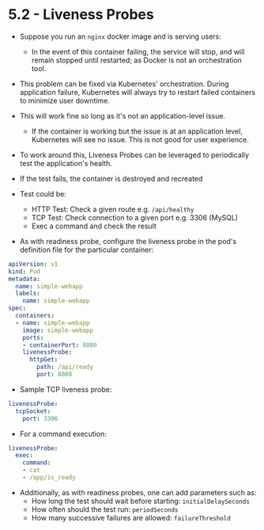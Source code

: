 # 5.2 - Liveness Probes

- Suppose you run an `nginx` docker image and is serving users:
  - In the event of this container failing, the service will stop, and will remain stopped until restarted; as Docker is not an orchestration tool.
- This problem can be fixed via Kubernetes' orchestration. During application failure, Kubernetes will always try to restart failed containers to minimize user downtime.
- This will work fine so long as it's not an application-level issue.
  - If the container is working but the issue is at an application level, Kubernetes will see no issue. This is not good for user experience.

- To work around this, Liveness Probes can be leveraged to periodically test the application's health.

- If the test fails, the container is destroyed and recreated
- Test could be:
  - HTTP Test: Check a given route e.g. `/api/healthy`
  - TCP Test: Check connection to a given port e.g. 3306 (MySQL)
  - Exec a command and check the result

- As with readiness probe, configure the liveness probe in the pod's definition file for the particular container:

```yaml
apiVersion: v1
kind: Pod
metadata:
  name: simple-webapp
  labels:
    name: simple-webapp
spec:
  containers:
  - name: simple-webapp
    image: simple-webapp
    ports:
    - containerPort: 8080
    livenessProbe:
      httpGet:
        path: /api/ready
        port: 8080
```

- Sample TCP liveness probe:

```yaml
livenessProbe:
  tcpSocket:
    port: 3306
```

- For a command execution:

```yaml
livenessProbe:
  exec:
    command:
    - cat
    - /app/is_ready
```

- Additionally, as with readiness probes, one can add parameters such as:
  - How long the test should wait before starting: `initialDelaySeconds`
  - How often should the test run: `periodSeconds`
  - How many successive failures are allowed: `failureThreshold`
